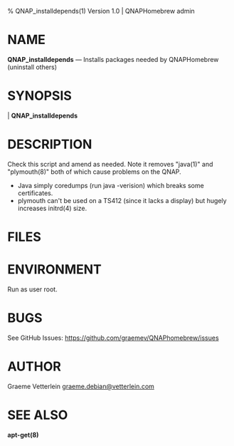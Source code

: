 % QNAP_installdepends(1) Version 1.0 | QNAPHomebrew admin

NAME
====

**QNAP_installdepends** — Installs packages needed by QNAPHomebrew (uninstall others)

SYNOPSIS
========

| **QNAP_installdepends** 

DESCRIPTION
===========

Check this script and amend as needed. Note it removes "java(1)" and "plymouth(8)" both
of which cause problems on the QNAP.

- Java simply coredumps (run java -verision)  which breaks some certificates.
- plymouth can't be used on a TS412 (since it lacks a display) but hugely
  increases initrd(4) size.


FILES
=====


ENVIRONMENT
===========

Run as user root.

BUGS
====

See GitHub Issues: https://github.com/graemev/QNAPhomebrew/issues

AUTHOR
======

Graeme Vetterlein <graeme.debian@vetterlein.com>

SEE ALSO
========

**apt-get(8)**
